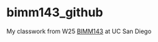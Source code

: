 # bimm143_github
My classwork from W25 [BIMM143](https://bioboot.github.io/bimm143_W25/schedule/#15) at UC San Diego
